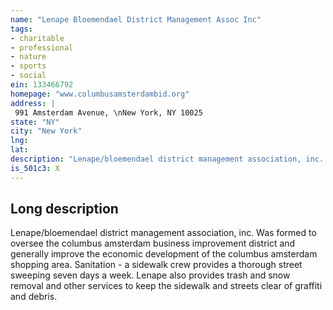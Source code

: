 ```yaml
---
name: "Lenape Bloemendael District Management Assoc Inc"
tags:
- charitable
- professional
- nature
- sports
- social
ein: 133466792
homepage: "www.columbusamsterdambid.org"
address: |
 991 Amsterdam Avenue, \nNew York, NY 10025
state: "NY"
city: "New York"
lng: 
lat: 
description: "Lenape/bloemendael district management association, inc. Was formed to oversee the columbus amsterdam business improvement district and generally improve the economic development of the columbus amsterdam shopping area. "
is_501c3: X
---
```


## Long description

Lenape/bloemendael district management association, inc. Was formed to oversee the columbus amsterdam business improvement district and generally improve the economic development of the columbus amsterdam shopping area. Sanitation - a sidewalk crew provides a thorough street sweeping seven days a week. Lenape also provides trash and snow removal and other services to keep the sidewalk and streets clear of graffiti and debris. 
